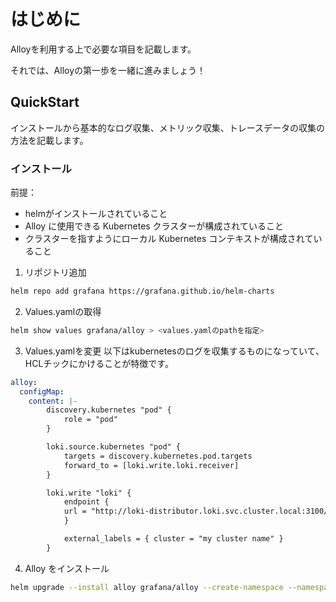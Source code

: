 # はじめに
Alloyを利用する上で必要な項目を記載します。

それでは、Alloyの第一歩を一緒に進みましょう！

## QuickStart
インストールから基本的なログ収集、メトリック収集、トレースデータの収集の方法を記載します。

### インストール
前提：
+ helmがインストールされていること
+ Alloy に使用できる Kubernetes クラスターが構成されていること
+ クラスターを指すようにローカル Kubernetes コンテキストが構成されていること

1. リポジトリ追加
```bash
helm repo add grafana https://grafana.github.io/helm-charts
```

2. Values.yamlの取得
```bash
helm show values grafana/alloy > <values.yamlのpathを指定>
```

3. Values.yamlを変更
以下はkubernetesのログを収集するものになっていて、HCLチックにかけることが特徴です。
```yaml
alloy:
  configMap:
    content: |-
        discovery.kubernetes "pod" {
            role = "pod"
        }

        loki.source.kubernetes "pod" {
            targets = discovery.kubernetes.pod.targets
            forward_to = [loki.write.loki.receiver]
        }

        loki.write "loki" {
            endpoint {
            url = "http://loki-distributor.loki.svc.cluster.local:3100/loki/api/v1/push" #lokiのエンドポイントを記載
            }

            external_labels = { cluster = "my cluster name" }
        }
```


4. Alloy をインストール
```bash
helm upgrade --install alloy grafana/alloy --create-namespace --namespace alloy -f <values.yamlのpathを指定>
```
